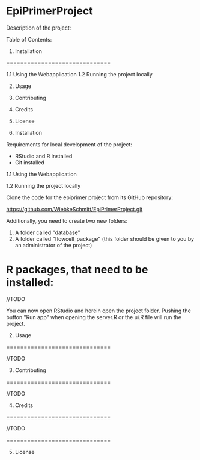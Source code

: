 # EpiPrimerProject

Description of the project: 

Table of Contents:

1. 	Installation

==============================

1.1	Using the Webapplication
1.2	Running the project locally

2. 	Usage
3. 	Contributing
4. 	Credits
5. 	License

1. 	Installation

Requirements for local development of the project: 
- RStudio and R installed
- Git installed

1.1 	Using the Webapplication

1.2	Running the project locally

Clone the code for the epiprimer project from its GitHub repository: 

https://github.com/WiebkeSchmitt/EpiPrimerProject.git

Additionally, you need to create two new folders: 
1. A folder called "database"
2. A folder called "flowcell_package" (this folder should be given to you by an administrator of the project)

R packages, that need to be installed: 
==============================
//TODO

You can now open RStudio and herein open the project folder. Pushing the button "Run app" when opening the server.R or the ui.R file will run the project.

2. 	Usage

==============================

//TODO

3. 	Contributing

==============================

//TODO

4. 	Credits

==============================

//TODO

==============================

5. 	License
